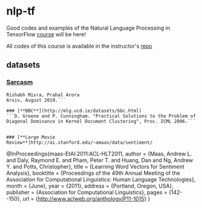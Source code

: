 # nlp-tf
Good codes and examples of the Natural Language Processing in TensorFlow [course](https://www.coursera.org/learn/natural-language-processing-tensorflow) will be here!

All codes of this course is available in the instructor's [repo](https://github.com/lmoroney/dlaicourse/tree/master/TensorFlow%20In%20Practice/Course%203%20-%20NLP)

## datasets
### [**Sarcasm**](https://www.kaggle.com/rmisra/news-headlines-dataset-for-sarcasm-detection)
```Sarcasm Detection using Hybrid Neural Network
Rishabh Misra, Prahal Arora
Arxiv, August 2019.```

### [**BBC**](http://mlg.ucd.ie/datasets/bbc.html)
```D. Greene and P. Cunningham. "Practical Solutions to the Problem of Diagonal Dominance in Kernel Document Clustering", Proc. ICML 2006.```


### [**Large Movie Review**]http://ai.stanford.edu/~amaas/data/sentiment/
```
@InProceedings{maas-EtAl:2011:ACL-HLT2011,
  author    = {Maas, Andrew L.  and  Daly, Raymond E.  and  Pham, Peter T.  and  Huang, Dan  and  Ng, Andrew Y.  and  Potts, Christopher},
  title     = {Learning Word Vectors for Sentiment Analysis},
  booktitle = {Proceedings of the 49th Annual Meeting of the Association for Computational Linguistics: Human Language Technologies},
  month     = {June},
  year      = {2011},
  address   = {Portland, Oregon, USA},
  publisher = {Association for Computational Linguistics},
  pages     = {142--150},
  url       = {http://www.aclweb.org/anthology/P11-1015}
}
```
